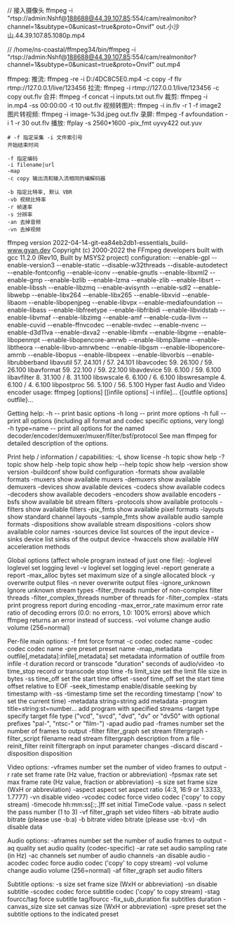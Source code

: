 
// 接入摄像头
ffmpeg -i "rtsp://admin:Nshf@188688@44.39.107.85:554/cam/realmonitor?channel=1&subtype=0&unicast=true&proto=Onvif" out.小沙山.44.39.107.85.1080p.mp4

// 
/home/ns-coastal/ffmpeg34/bin/ffmpeg -i "rtsp://admin:Nshf@188688@44.39.107.85:554/cam/realmonitor?channel=1&subtype=0&unicast=true&proto=Onvif" out.mp4

ffmpeg:
    推流: ffmpeg -re -i D:/4DC8C5E0.mp4 -c copy -f flv  rtmp://127.0.0.1/live/123456
    拉流: ffmpeg -i   rtmp://127.0.0.1/live/123456 -c copy out.flv
    合并: ffmpeg -f concat -i inputs.txt out.flv
    裁剪: ffmpeg -i in.mp4 -ss 00:00:00 -t 10 out.flv
    视频转图片:    ffmpeg -i in.flv -r 1 -f image2 
    图片转视频:    ffmpeg -i image-%3d.jpeg out.flv
    录屏:    ffmpeg -f avfoundation -i 1 -r 30 out.flv
    播放: ffplay -s 2560*1600 -pix_fmt uyvy422 out.yuv
    
    # -f 指定采集 -i 文件索引号
    开始结束时间
        
    -f 指定编码
    -i filename|url
    -map
    -c copy 输出流和输入流相同的编解码器

    -b 指定比特率, 默认 VBR
    -vb 视频比特率
    -r 帧速率
    -s 分辨率
    -an 去掉音频
    -vn 去掉视频
    



ffmpeg version 2022-04-14-git-ea84eb2db1-essentials_build-www.gyan.dev Copyright (c) 2000-2022 the FFmpeg developers
  built with gcc 11.2.0 (Rev10, Built by MSYS2 project)
  configuration: --enable-gpl --enable-version3 --enable-static --disable-w32threads --disable-autodetect --enable-fontconfig --enable-iconv --enable-gnutls --enable-libxml2 --enable-gmp --enable-bzlib --enable-lzma --enable-zlib --enable-libsrt --enable-libssh --enable-libzmq --enable-avisynth --enable-sdl2 --enable-libwebp --enable-libx264 --enable-libx265 --enable-libxvid --enable-libaom --enable-libopenjpeg --enable-libvpx --enable-mediafoundation --enable-libass --enable-libfreetype --enable-libfribidi --enable-libvidstab --enable-libvmaf --enable-libzimg --enable-amf --enable-cuda-llvm --enable-cuvid --enable-ffnvcodec --enable-nvdec --enable-nvenc --enable-d3d11va --enable-dxva2 --enable-libmfx --enable-libgme --enable-libopenmpt --enable-libopencore-amrwb --enable-libmp3lame --enable-libtheora --enable-libvo-amrwbenc --enable-libgsm --enable-libopencore-amrnb --enable-libopus --enable-libspeex --enable-libvorbis --enable-librubberband
  libavutil      57. 24.101 / 57. 24.101
  libavcodec     59. 26.100 / 59. 26.100
  libavformat    59. 22.100 / 59. 22.100
  libavdevice    59.  6.100 / 59.  6.100
  libavfilter     8. 31.100 /  8. 31.100
  libswscale      6.  6.100 /  6.  6.100
  libswresample   4.  6.100 /  4.  6.100
  libpostproc    56.  5.100 / 56.  5.100
Hyper fast Audio and Video encoder
usage: ffmpeg [options] [[infile options] -i infile]... {[outfile options] outfile}...

Getting help:
    -h      -- print basic options
    -h long -- print more options
    -h full -- print all options (including all format and codec specific options, very long)
    -h type=name -- print all options for the named decoder/encoder/demuxer/muxer/filter/bsf/protocol
    See man ffmpeg for detailed description of the options.

Print help / information / capabilities:
-L                  show license
-h topic            show help
-? topic            show help
-help topic         show help
--help topic        show help
-version            show version
-buildconf          show build configuration
-formats            show available formats
-muxers             show available muxers
-demuxers           show available demuxers
-devices            show available devices
-codecs             show available codecs
-decoders           show available decoders
-encoders           show available encoders
-bsfs               show available bit stream filters
-protocols          show available protocols
-filters            show available filters
-pix_fmts           show available pixel formats
-layouts            show standard channel layouts
-sample_fmts        show available audio sample formats
-dispositions       show available stream dispositions
-colors             show available color names
-sources device     list sources of the input device
-sinks device       list sinks of the output device
-hwaccels           show available HW acceleration methods

Global options (affect whole program instead of just one file):
-loglevel loglevel  set logging level
-v loglevel         set logging level
-report             generate a report
-max_alloc bytes    set maximum size of a single allocated block
-y                  overwrite output files
-n                  never overwrite output files
-ignore_unknown     Ignore unknown stream types
-filter_threads     number of non-complex filter threads
-filter_complex_threads  number of threads for -filter_complex
-stats              print progress report during encoding
-max_error_rate maximum error rate  ratio of decoding errors (0.0: no errors, 1.0: 100% errors) above which ffmpeg returns an error instead of success.
-vol volume         change audio volume (256=normal)

Per-file main options:
-f fmt              force format
-c codec            codec name
-codec codec        codec name
-pre preset         preset name
-map_metadata outfile[,metadata]:infile[,metadata]  set metadata information of outfile from infile
-t duration         record or transcode "duration" seconds of audio/video
-to time_stop       record or transcode stop time
-fs limit_size      set the limit file size in bytes
-ss time_off        set the start time offset
-sseof time_off     set the start time offset relative to EOF
-seek_timestamp     enable/disable seeking by timestamp with -ss
-timestamp time     set the recording timestamp ('now' to set the current time)
-metadata string=string  add metadata
-program title=string:st=number...  add program with specified streams
-target type        specify target file type ("vcd", "svcd", "dvd", "dv" or "dv50" with optional prefixes "pal-", "ntsc-" or "film-")
-apad               audio pad
-frames number      set the number of frames to output
-filter filter_graph  set stream filtergraph
-filter_script filename  read stream filtergraph description from a file
-reinit_filter      reinit filtergraph on input parameter changes
-discard            discard
-disposition        disposition

Video options:
-vframes number     set the number of video frames to output
-r rate             set frame rate (Hz value, fraction or abbreviation)
-fpsmax rate        set max frame rate (Hz value, fraction or abbreviation)
-s size             set frame size (WxH or abbreviation)
-aspect aspect      set aspect ratio (4:3, 16:9 or 1.3333, 1.7777)
-vn                 disable video
-vcodec codec       force video codec ('copy' to copy stream)
-timecode hh:mm:ss[:;.]ff  set initial TimeCode value.
-pass n             select the pass number (1 to 3)
-vf filter_graph    set video filters
-ab bitrate         audio bitrate (please use -b:a)
-b bitrate          video bitrate (please use -b:v)
-dn                 disable data

Audio options:
-aframes number     set the number of audio frames to output
-aq quality         set audio quality (codec-specific)
-ar rate            set audio sampling rate (in Hz)
-ac channels        set number of audio channels
-an                 disable audio
-acodec codec       force audio codec ('copy' to copy stream)
-vol volume         change audio volume (256=normal)
-af filter_graph    set audio filters

Subtitle options:
-s size             set frame size (WxH or abbreviation)
-sn                 disable subtitle
-scodec codec       force subtitle codec ('copy' to copy stream)
-stag fourcc/tag    force subtitle tag/fourcc
-fix_sub_duration   fix subtitles duration
-canvas_size size   set canvas size (WxH or abbreviation)
-spre preset        set the subtitle options to the indicated preset

